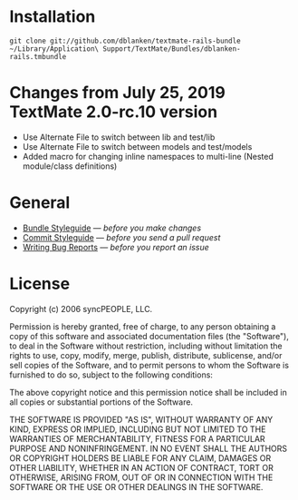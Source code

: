 # Installation

`git clone git://github.com/dblanken/textmate-rails-bundle ~/Library/Application\ Support/TextMate/Bundles/dblanken-rails.tmbundle`

# Changes from July 25, 2019 TextMate 2.0-rc.10 version
* Use Alternate File to switch between lib and test/lib
* Use Alternate File to switch between models and test/models
* Added macro for changing inline namespaces to multi-line (Nested module/class definitions)

# General

* [Bundle Styleguide](http://kb.textmate.org/bundle_styleguide) — _before you make changes_
* [Commit Styleguide](http://kb.textmate.org/commit_styleguide) — _before you send a pull request_
* [Writing Bug Reports](http://kb.textmate.org/writing_bug_reports) — _before you report an issue_

# License

Copyright (c) 2006 syncPEOPLE, LLC.

Permission is hereby granted, free of charge, to any person obtaining a copy of this software and associated documentation files (the "Software"), to deal in the Software without restriction, including without limitation the rights to use, copy, modify, merge, publish, distribute, sublicense, and/or sell copies of the Software, and to permit persons to whom the Software is furnished to do so, subject to the following conditions:

The above copyright notice and this permission notice shall be included in all copies or substantial portions of the Software.

THE SOFTWARE IS PROVIDED "AS IS", WITHOUT WARRANTY OF ANY KIND, EXPRESS OR IMPLIED, INCLUDING BUT NOT LIMITED TO THE WARRANTIES OF MERCHANTABILITY, FITNESS FOR A PARTICULAR PURPOSE AND NONINFRINGEMENT. IN NO EVENT SHALL THE AUTHORS OR COPYRIGHT HOLDERS BE LIABLE FOR ANY CLAIM, DAMAGES OR OTHER LIABILITY, WHETHER IN AN ACTION OF CONTRACT, TORT OR OTHERWISE, ARISING FROM, OUT OF OR IN CONNECTION WITH THE SOFTWARE OR THE USE OR OTHER DEALINGS IN THE SOFTWARE.
